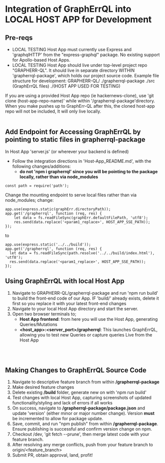 # Integration of GraphErrQL into LOCAL HOST APP for Development

## Pre-reqs

- LOCAL TESTING Host App must currently use Express and 'graphqlHTTP' from the "express-graphql" package. No existing support for Apollo-based Host Apps.
- LOCAL TESTING Host App should live under top-level project repo "GRAPHERR-QL". It should live in separate directory WITHIN 'grapherrql-package', which holds our project source code. Example file structure for development:
  GRAPHERR-QL/
  ./grapherrql-package
  ./src (GraphErrQL files)
  ./(HOST APP USED FOR TESTING)

If you are using a provided Host App repo (ie hackernews-clone), use 'git clone (host-app-repo-name)' while within '/grapherrql-package'directory. When you make pushes up to GraphErr-QL after this, the cloned host-app repo will not be included, It will only live locally.
<br/>
<br/>

## Add Endpoint for Accessing GraphErrQL by pointing to static files in grapherrql-package

In Host App 'server.js' (or wherever your backend is defined)

- Follow the integration directions in 'Host-App_README.md', with the following changes/additions:
  - **do not 'npm i grapherrql' since you will be pointing to the package locally, rather than via node_modules**

```
const path = require('path');
```

Change the mounting endpoint to serve local files rather than via node_modules;
change:

```
app.use(express.static(graphErr.directoryPath));
app.get('/grapherrql', function (req, res) {
    let data = fs.readFileSync(graphErr.defaultFilePath, 'utf8');
    res.send(data.replace('<param1_replace>', HOST_APP_SSE_PATH));
});
```

to

```
app.use(express.static('../../build'));
app.get('/grapherrql', function (req, res) {
  let data = fs.readFileSync(path.resolve('../../build/index.html'), 'utf8');
  res.send(data.replace('<param1_replace>', HOST_APP_SSE_PATH));
});
```

## Using GraphErrQL with local Host App

1. Navigate to GRAPHERR-QL/grapherrql-package and run 'npm run build' to build the front-end code of our App. IF 'build/' already exists, delete it first so you replace it with your latest front-end changes
2. Navigate to your local Host App directory and start the server.
3. Open two browser terminals to;
   - **Host App frontend**: from here you will use the Host App, generating Queries/Mutations
   - **<host_app>:<server_port>/grapherrql**: This launches GraphErrQL, allowing you to test new Queries or capture queries Live from the Host App

<br />
<br />

## Making Changes to GraphErrQL Source Code

1. Navigate to descriptive feature branch from within **/grapherrql-package**
2. Make desired feature changes
3. Delete existing **/build** folder, generate new on with 'npm run build'
4. Test changes with local Host App, capturing screenshots of updated functionality/styling and lack of errors if all works
5. On success, navigate to **/grapherrql-package/package.json** and update 'version' (either minor or major number change). Version **must** be incremented to allow for package update.
6. Save, commit, and run "npm publish" from within **/grapherrql-package**. Ensure publishing is successful and confirm version change on npm.
7. Checkout /dev, 'git fetch --prune', then merge latest code with your feature branch.
8. After resolving any merge conflicts, push from your feature branch to origin/<feature_branch>
9. Submit PR, obtain approval, land, profit!
